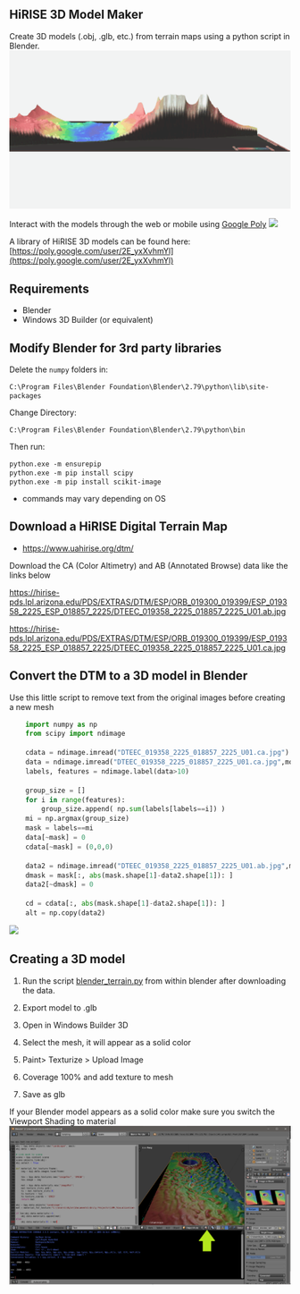 ## HiRISE 3D Model Maker
Create 3D models (.obj, .glb, etc.) from terrain maps using a python script in Blender. 
![](figures/MSL_site.gif)


Interact with the models through the web or mobile using [Google Poly](https://poly.google.com/user/2E_yxXvhmYl)
![](figures/poly_viewer.gif)

A library of HiRISE 3D models can be found here: [https://poly.google.com/user/2E_yxXvhmYl](https://poly.google.com/user/2E_yxXvhmYl)

## Requirements
- Blender 
- Windows 3D Builder (or equivalent) 

## Modify Blender for 3rd party libraries

Delete the `numpy` folders in:
    
    C:\Program Files\Blender Foundation\Blender\2.79\python\lib\site-packages

Change Directory:  

    C:\Program Files\Blender Foundation\Blender\2.79\python\bin

Then run:

    python.exe -m ensurepip
    python.exe -m pip install scipy
    python.exe -m pip install scikit-image

* commands may vary depending on OS 

## Download a HiRISE Digital Terrain Map

- https://www.uahirise.org/dtm/

Download the CA (Color Altimetry) and AB (Annotated Browse) data like the links below

https://hirise-pds.lpl.arizona.edu/PDS/EXTRAS/DTM/ESP/ORB_019300_019399/ESP_019358_2225_ESP_018857_2225/DTEEC_019358_2225_018857_2225_U01.ab.jpg

https://hirise-pds.lpl.arizona.edu/PDS/EXTRAS/DTM/ESP/ORB_019300_019399/ESP_019358_2225_ESP_018857_2225/DTEEC_019358_2225_018857_2225_U01.ca.jpg

## Convert the DTM to a 3D model in Blender
Use this little script to remove text from the original images before creating a new mesh 
```python
    import numpy as np
    from scipy import ndimage

    cdata = ndimage.imread("DTEEC_019358_2225_018857_2225_U01.ca.jpg")
    data = ndimage.imread("DTEEC_019358_2225_018857_2225_U01.ca.jpg",mode="F")
    labels, features = ndimage.label(data>10)

    group_size = []
    for i in range(features):
        group_size.append( np.sum(labels[labels==i]) )
    mi = np.argmax(group_size)
    mask = labels==mi
    data[~mask] = 0
    cdata[~mask] = (0,0,0)

    data2 = ndimage.imread("DTEEC_019358_2225_018857_2225_U01.ab.jpg",mode="F")
    dmask = mask[:, abs(mask.shape[1]-data2.shape[1]): ]
    data2[~dmask] = 0

    cd = cdata[:, abs(mask.shape[1]-data2.shape[1]): ]
    alt = np.copy(data2)

```

![](dtm_comparison.jpg)

## Creating a 3D model

1. Run the script [blender_terrain.py](blender_terrain.py) from within blender after downloading the data. 

2. Export model to .glb

3. Open in Windows Builder 3D

4. Select the mesh, it will appear as a solid color

5. Paint> Texturize > Upload Image

6. Coverage 100% and add texture to mesh

7. Save as glb

If your Blender model appears as a solid color make sure you switch the Viewport Shading to material
![](figures/blender_window.png)